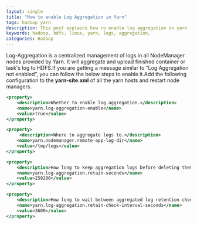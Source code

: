 ```yaml
---
layout: single
title: "How to enable Log Aggregation in Yarn"
tags: hadoop yarn
description: This post explains how ro enable log aggregation in yarn
keywords: hadoop, hdfs, linux, yarn, logs, aggregation,
categories: Hadoop 
---
```


Log-Aggregation is a centralized management of logs in all NodeManager nodes provided by Yarn. It will aggregate and upload finished container or task's log to HDFS.If you are getting a message similar to “Log Aggregation not enabled”, you can follow the below steps to enable it.Add the following configuration to the **yarn-site.xml** of all the yarn hosts and restart node managers.

```xml
<property>
    <description>Whether to enable log aggregation.</description>
    <name>yarn.log-aggregation-enable</name>
    <value>true</value>
</property>

<property>
	 <description>Where to aggregate logs to.</description>
    <name>yarn.nodemanager.remote-app-log-dir</name>
    <value>/tmp/logs</value>
</property>

<property>
    <description>How long to keep aggregation logs before deleting them.</description>
    <name>yarn.log-aggregation.retain-seconds</name>
    <value>259200</value>
</property>

<property>
    <description>How long to wait between aggregated log retention checks. If set to 0 or a negative value then the value is computed as one-tenth of the aggregated log retention time.</description>
    <name>yarn.log-aggregation.retain-check-interval-seconds</name>
    <value>3600</value>
</property>
```    

